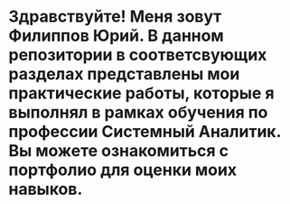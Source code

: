 # Здравствуйте! Меня зовут Филиппов Юрий. В данном репозитории в соответсвующих разделах представлены мои практические работы, которые я выполнял в рамках обучения по профессии Системный Аналитик. Вы можете ознакомиться с портфолио для оценки моих навыков.